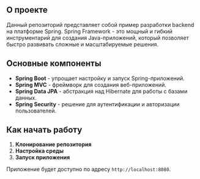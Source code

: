 ## О проекте

Данный репозиторий представляет собой пример разработки backend на платформе Spring. 
Spring Framework - это мощный и гибкий инструментарий для создания Java-приложений, который позволяет быстро развивать сложные и масштабируемые решения.

## Основные компоненты

- **Spring Boot** - упрощает настройку и запуск Spring-приложений.
- **Spring MVC** - фреймворк для создания веб-приложений.
- **Spring Data JPA** - абстракция над Hibernate для работы с базами данных.
- **Spring Security** - решение для аутентификации и авторизации пользователей.

## Как начать работу

1. **Клонирование репозитория**
2. **Настройка среды**
3. **Запуск приложения**

Приложение будет доступно по адресу `http://localhost:8080`.
